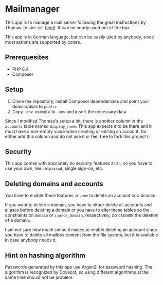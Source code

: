 # Mailmanager

This app is to manage a mail server following the great instructions by Thomas Leister (cf. [here](https://thomas-leister.de/mailserver-debian-buster/)). It can be nearly used out of the box.

This app is in German language, but can be easily used by anybody, since most actions are supported by colors.

## Prerequesites

- PHP 8.4
- Composer

## Setup

1. Clone the repository, install Composer dependencies and point your domain/alias to `public`
1. Copy `.env.example` to `.env` and insert the necessary data

Since I modified Thomas's setup a bit, there is another column in the `accounts` table named `display_name`. This app expects it to be there and it must have a non-empty value when creating or editing an account. So either add this column and do not use it or feel free to fork this project (:

## Security
This app comes with absolutely no security features at all, so you have to use your own, like `.htpasswd`, single sign-on, etc.

## Deleting domains and accounts

You have to enable these features in `.env` to delete an account or a domain.

If you want to delete a domain, you have to either delete all accounts and aliases before deleting a domain or you have to alter these tables so the constraints on `domain` or `source_domain`, respectively, do `CASCADE` the deletion of a domain.

I am not sure how much sense it makes to enable deleting an account since you have to delete all mailbox content from the file system, but it is available in case anybody needs it.

## Hint on hashing algorithm
Passwords generated by this app use Argon2i for password hashing. The algorithm is recognized by Dovecot, so using different algorithms at the same time should not be problem.